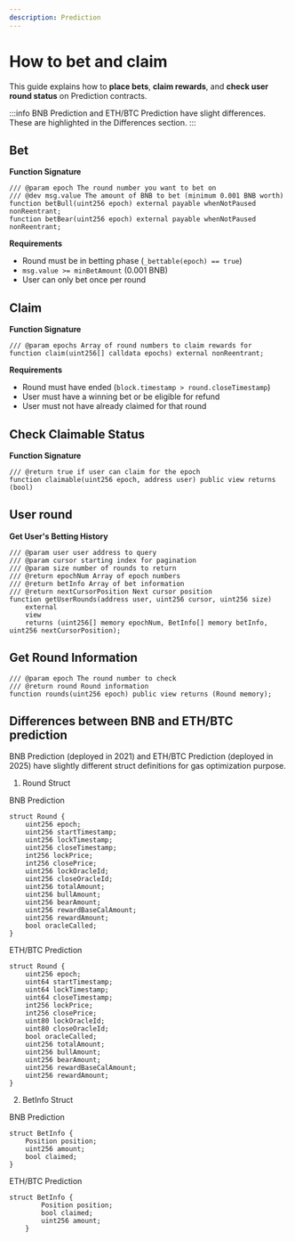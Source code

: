 ```yaml
---
description: Prediction 
---
```


# How to bet and claim

This guide explains how to **place bets**, **claim rewards**, and **check user round status** on Prediction contracts.

:::info
BNB Prediction and ETH/BTC Prediction have slight differences. These are highlighted in the Differences section.
:::


## Bet 

**Function Signature**
```solidity
/// @param epoch The round number you want to bet on
/// @dev msg.value The amount of BNB to bet (minimum 0.001 BNB worth)
function betBull(uint256 epoch) external payable whenNotPaused nonReentrant;
function betBear(uint256 epoch) external payable whenNotPaused nonReentrant;
```

**Requirements**
- Round must be in betting phase (`_bettable(epoch) == true`)
- `msg.value >= minBetAmount` (0.001 BNB)
- User can only bet once per round


## Claim

**Function Signature**
```solidity
/// @param epochs Array of round numbers to claim rewards for
function claim(uint256[] calldata epochs) external nonReentrant;
```

**Requirements**
- Round must have ended (`block.timestamp > round.closeTimestamp`)
- User must have a winning bet or be eligible for refund
- User must not have already claimed for that round

## Check Claimable Status

**Function Signature**
```solidity
/// @return true if user can claim for the epoch
function claimable(uint256 epoch, address user) public view returns (bool)
```

## User round

**Get User's Betting History**
```solidity
/// @param user user address to query
/// @param cursor starting index for pagination
/// @param size number of rounds to return
/// @return epochNum Array of epoch numbers
/// @return betInfo Array of bet information
/// @return nextCursorPosition Next cursor position
function getUserRounds(address user, uint256 cursor, uint256 size)
    external
    view
    returns (uint256[] memory epochNum, BetInfo[] memory betInfo, uint256 nextCursorPosition);
```

## Get Round Information
```solidity
/// @param epoch The round number to check
/// @return round Round information
function rounds(uint256 epoch) public view returns (Round memory);
```

## Differences between BNB and ETH/BTC prediction

BNB Prediction (deployed in 2021) and ETH/BTC Prediction (deployed in 2025) have slightly different struct definitions for gas optimization purpose.

1. Round Struct

BNB Prediction
```solidity
struct Round {
    uint256 epoch;
    uint256 startTimestamp;
    uint256 lockTimestamp;
    uint256 closeTimestamp;
    int256 lockPrice;
    int256 closePrice;
    uint256 lockOracleId;
    uint256 closeOracleId;
    uint256 totalAmount;
    uint256 bullAmount;
    uint256 bearAmount;
    uint256 rewardBaseCalAmount;
    uint256 rewardAmount;
    bool oracleCalled;
}
```

ETH/BTC Prediction
```solidity
struct Round {
    uint256 epoch;
    uint64 startTimestamp;
    uint64 lockTimestamp;
    uint64 closeTimestamp;
    int256 lockPrice;
    int256 closePrice;
    uint80 lockOracleId;
    uint80 closeOracleId;
    bool oracleCalled;
    uint256 totalAmount;
    uint256 bullAmount;
    uint256 bearAmount;
    uint256 rewardBaseCalAmount;
    uint256 rewardAmount;
}
```

2. BetInfo Struct

BNB Prediction
```solidity
struct BetInfo {
    Position position;
    uint256 amount;
    bool claimed; 
}
```

ETH/BTC Prediction
```solidity
struct BetInfo {
        Position position;
        bool claimed;
        uint256 amount;
    }
```
